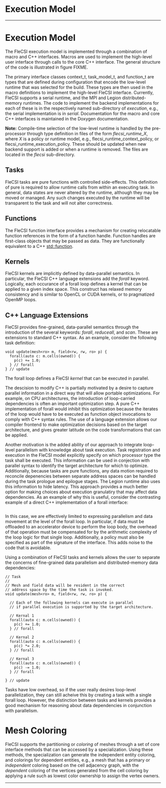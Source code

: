 <!-- CINCHDOC DOCUMENT(User Guide) SECTION(Execution Model) -->

# Execution Model

--------------------------------------------------------------------------------

<!-- CINCHDOC DOCUMENT(Developer Guide) SECTION(Execution Model) -->

# Execution Model

The FleCSI execution model is implemented through a combination of macro
and C++ interfaces. Macros are used to implement the high-level user
interface through calls to the core C++ interface. The general structure
of the code is illustrated in figure FIXME.

The primary interface classes context\_t, task\_model\_t, and
function\_t are types that are defined during configuration that encode
the low-level runtime that was selected for the build. These types are
then used in the macro definitions to implement the high-level FleCSI
interface. Currently, FleCSI supports a serial runtime, and the MPI and
Legion distributed-memory runtimes. The code to implement the backend
implementations for each of these is in the respectively named
sub-directory of *execution*, e.g., the serial implementation is in
*serial*. Documentation for the macro and core C++ interfaces is
maintained in the Doxygen documentation. 

**Note:** Compile-time selection of the low-level runtime is handled
by the pre-processor through type definition in files of the form
*flecsi\_runtime\_X*, where *X* is a policy or runtime model, e.g.,
flecsi\_runtime\_context\_policy, or flecsi\_runtime\_execution\_policy.
These should be updated when new backend support is added or when a
runtime is removed. The files are located in the *flecsi* sub-directory.

## Tasks

FleCSI tasks are pure functions with controlled side-effects. This
definition of pure is required to allow runtime calls from within an
executing task. In general, data states are never altered by the
runtime, although they may be moved or managed. Any such changes
executed by the runtime will be transparent to the task and will not
alter correctness.

## Functions

The FleCSI function interface provides a mechanism for creating
relocatable function references in the form of a function handle.
Function handles are first-class objects that may be passed as data.
They are functionally equivalent to a C++
[std::function](http://en.cppreference.com/w/cpp/utility/functional/function).

## Kernels

FleCSI kernels are implicitly defined by data-parallel semantics. In
particular, the FleCSI C++ language extensions add the *forall* keyword.
Logically, each occurance of a forall loop defines a kernel that can be
applied to a given index space. This construct has relaxed memory
consistency and is similar to OpenCL or CUDA kernels, or to pragmatized
OpenMP loops.

## C++ Language Extensions

FleCSI provides fine-grained, data-parallel semantics through the
introduction of the several keywords: *forall*, *reduceall*, and *scan*.
These are extensions to standard C++ syntax. As an example, consider the
following task definition:
```
void update(mesh<ro> m, field<rw, rw, ro> p) {
  forall(auto c: m.cells(owned)) {
    p(c) += 1.0;
  } // forall
} // update
```
The forall loop defines a FleCSI *kernel* that can be executed in
parallel.

The descision to modify C++ is partially motivated by a desire to
capture parallel information in a direct way that will allow portable
optimizations. For example, on CPU architectures, the introduction of
loop-carried dependencies is often an important optimization step. A
pure C++ implementation of forall would inhibit this optimization
because the iterates of the loop would have to be executed as function
object invocations to comply with C++ syntax rules.  The use of a
language extension allows our compiler frontend to make optimization
decisions based on the target architecture, and gives greater
latitude on the code transformations that can be applied.

Another motivation is the added ability of our approach to integrate
loop-level parallelism with knowledge about task execution. Task
registration and execution in the FleCSI model explicitly specify on
which processor type the task shall be executed. This information can be
used in conjection with parallel syntax to identify the target
architecture for which to optimize. Additionally, because tasks are pure
functions, any data motion required to reconcile depenencies between
separate address spaces can be handled during the task prologue and
epilogue stages. The Legion runtime also uses this information to hide
latency. This approach provides a much better option for making
choices about execution granulatiry that may affect data dependencies.
As an example of why this is useful, consider the contrasting example of
a direct C++ implementation of a forall interface:
```
```
In this case, we are effectively limited to expressing parallelism and
data movement at the level of the forall loop. In particular, if data
must be offloaded to an accelerator device to perform the loop body, the
overhead of that operation must be compensated for by the arithmetic
complexity of the loop logic for that single loop. Additionally, a
policy must also be specified as part of the signature of the interface.
This adds noise to the code that is avoidable.

Using a combination of FleCSI tasks and kernels allows the user to
separate the concerns of fine-grained data parallelism and
distributed-memory data dependencies:
```
// Task
//
// Mesh and field data will be resident in the correct
// address space by the time the task is invoked.
void update(mesh<ro> m, field<rw, rw, ro> p) {

  // Each of the following kernels can execute in parallel
  // if parallel execution is supported by the target architecture.

  // Kernal 1
  forall(auto c: m.cells(owned)) {
    p(c) += 1.0;
  } // forall

  // Kernal 2
  forall(auto c: m.cells(owned)) {
    p(c) *= 2.0;
  } // forall

  // Kernal 3
  forall(auto c: m.cells(owned)) {
    p(c) -= 1.0;
  } // forall

} // update
```
Tasks have low overhead, so if the user really desires loop-level
parallelization, they can still acheive this by creating a task with a
single forall loop. However, the distinction between tasks and kernels
provides a good mechanism for reasoning about data dependencies in
conjunction with parallelism.

# Mesh Coloring

FleCSI supports the partitioning or *coloring* of meshes through a
set of core interface methods that can be accessed by a
specialization. Using these methods, the specialization can generate
the independent entity coloring, and colorings for dependent entities,
e.g., a mesh that has a primary or *independent* coloring based on the
cell adjacency graph, with the *dependent* coloring of the vertices
generated from the cell coloring by applying a rule such as lowest color
ownership to assign the vertex owners.

--------------------------------------------------------------------------------

<!-- vim: set tabstop=2 shiftwidth=2 expandtab fo=cqt tw=72 : -->
